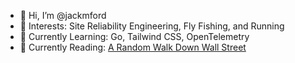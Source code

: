 - 👋 Hi, I’m @jackmford
- 👀 Interests: Site Reliability Engineering, Fly Fishing, and Running
- 🌱 Currently Learning: Go, Tailwind CSS, OpenTelemetry
- 📗 Currently Reading: [A Random Walk Down Wall Street](https://www.goodreads.com/book/show/40242274-a-random-walk-down-wall-street)
<!---
jackmford/jackmford is a ✨ special ✨ repository because its `README.md` (this file) appears on your GitHub profile.
You can click the Preview link to take a look at your changes.
--->

